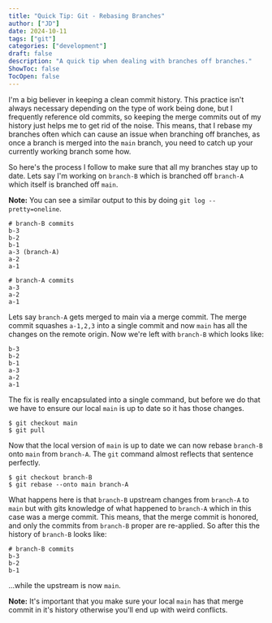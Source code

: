 ```yaml
---
title: "Quick Tip: Git - Rebasing Branches"
author: ["JD"]
date: 2024-10-11
tags: ["git"]
categories: ["development"]
draft: false
description: "A quick tip when dealing with branches off branches."
ShowToc: false
TocOpen: false
---
```


I'm a big believer in keeping a clean commit history. This practice isn't always necessary depending on the type of work being done, but I frequently reference old commits, so keeping the merge commits out of my history just helps me to get rid of the noise. This means, that I rebase my branches often which can cause an issue when branching off branches, as once a branch is merged into the `main` branch, you need to catch up your currently working branch some how.

So here's the process I follow to make sure that all my branches stay up to date. Lets say I'm working on `branch-B` which is branched off `branch-A` which itself is branched off `main`.

****Note:**** You can see a similar output to this by doing `git log --pretty=oneline`.

```shell
# branch-B commits
b-3
b-2
b-1
a-3 (branch-A)
a-2
a-1

# branch-A commits
a-3
a-2
a-1
```

Lets say `branch-A` gets merged to main via a merge commit. The merge commit squashes `a-1,2,3` into a single commit and now `main` has all the changes on the remote origin. Now we're left with `branch-B` which looks like:

```shell
b-3
b-2
b-1
a-3
a-2
a-1
```

The fix is really encapsulated into a single command, but before we do that we have to ensure our local `main` is up to date so it has those changes.

```shell
$ git checkout main
$ git pull
```

Now that the local version of `main` is up to date we can now rebase `branch-B` onto `main` from `branch-A`. The `git` command almost reflects that sentence perfectly.

```shell
$ git checkout branch-B
$ git rebase --onto main branch-A
```

What happens here is that `branch-B` upstream changes from `branch-A` to `main` but with gits knowledge of what happened to `branch-A` which in this case was a merge commit. This means, that the merge commit is honored, and only the commits from `branch-B` proper are re-applied. So after this the history of `branch-B` looks like:

```shell
# branch-B commits
b-3
b-2
b-1
```

...while the upstream is now `main`.

****Note:**** It's important that you make sure your local `main` has that merge commit in it's history otherwise you'll end up with weird conflicts.
